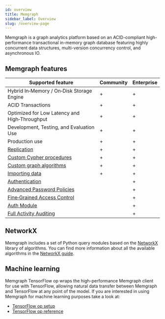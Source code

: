 ```yaml
---
id: overview
title: Memgraph
sidebar_label: Overview
slug: /overview-page
---
```


Memgraph is a graph analytics platform based on an ACID-compliant high-performance
transactional in-memory graph database featuring highly concurrent
data structures, multi-version concurrency control, and asynchronous IO.

## Memgraph features

Supported feature                                                       | Community | Enterprise
------------------------------------------------------------------------|-----------|-----------
Hybrid In&#8209;Memory / On&#8209;Disk Storage Engine                   |     +     |     +
ACID Transactions                                                       |     +     |     +
Optimized for Low Latency and High&#8209;Throughput                     |     +     |     +
Development, Testing, and Evaluation Use                                |     +     |     +
Production use                                                          |     +     |     +
[Replication](/how-to-guides/replication.md)                 |     +     |     +
[Custom Cypher procedures](/reference-guide/query-modules/overview.md)  |     +     |     +
[Custom graph algorithms](/mage)                                        |     +     |     +
[Importing data](/import-data/overview.mdx)                              |     +     |     +
[Authentication](/how-to-guides/manage-users-using-ldap.md)              |           |     +
[Advanced Password Policies](/how-to-guides/manage-user-privileges.md)   |           |     +
[Fine&#8209;Grained Access Control](/reference-guide/security.md)                   |           |     +
[Auth Module](/reference-guide/auth-module.md)                                      |           |     +
[Full Activity Auditing](/reference-guide/audit-log.md)                             |           |     +

## NetworkX

Memgraph includes a set of Python query modules based on the [NetworkX](https://networkx.github.io/) library of algorithms.
You can find more information about all the available algorithms in the [NetworkX guide](/how-to-guides/networkx.md).

## Machine learning

Memgraph TensorFlow op wraps the high-performance Memgraph client for use with TensorFlow,
allowing natural data transfer between Memgraph and TensorFlow at any point of the model.
If you are interested in using Memgraph for machine learning purposes  take a look at:
* [TensorFlow op setup](/how-to-guides/tensorflow-setup.md)
* [TensorFlow op reference](/reference-guide/tensorflow.md)
